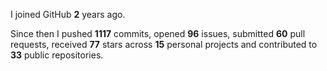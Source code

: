 I joined GitHub **2** years ago.

Since then I pushed **1117** commits, opened **96** issues, submitted **60** pull requests, received **77** stars across **15** personal projects and contributed to **33** public repositories.

